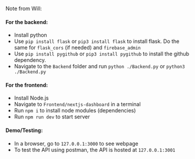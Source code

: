 

Note from Will:

#### For the backend:
- Install python
- Use `pip install flask` or `pip3 install flask` to install flask. Do the same for `flask_cors` (if needed) and `firebase_admin`
- Use `pip install pygithub` or `pip3 install pygithub` to install the github dependency. 
- Navigate to the `Backend` folder and run `python ./Backend.py` or `python3 ./Backend.py`

#### For the frontend:
- Install Node.js
- Navigate to `Frontend/nextjs-dashboard` in a terminal
- Run `npm i` to install node modules (dependencies)
- Run `npm run dev` to start server

#### Demo/Testing:
- In a browser, go to `127.0.0.1:3000` to see webpage
- To test the API using postman, the API is hosted at `127.0.0.1:3001`
